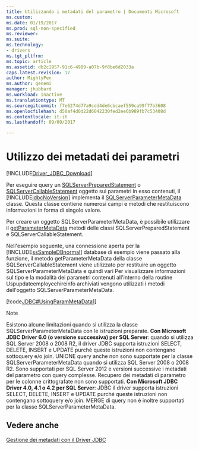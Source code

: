 ```yaml
---
title: Utilizzando i metadati del parametro | Documenti Microsoft
ms.custom: 
ms.date: 01/19/2017
ms.prod: sql-non-specified
ms.reviewer: 
ms.suite: 
ms.technology:
- drivers
ms.tgt_pltfrm: 
ms.topic: article
ms.assetid: db2c1957-91c6-4989-a07b-9f8be6d2033a
caps.latest.revision: 17
author: MightyPen
ms.author: genemi
manager: jhubbard
ms.workload: Inactive
ms.translationtype: MT
ms.sourcegitcommit: f7e6274d77a9cdd4de6cbcaef559ca99f77b3608
ms.openlocfilehash: d50af4d0d22d6042230fed2ee6b989fb7c53408d
ms.contentlocale: it-it
ms.lasthandoff: 09/09/2017

---
```

# <a name="using-parameter-metadata"></a>Utilizzo dei metadati dei parametri
[!INCLUDE[Driver_JDBC_Download](../../includes/driver_jdbc_download.md)]

  Per eseguire query un [SQLServerPreparedStatement](../../connect/jdbc/reference/sqlserverpreparedstatement-class.md) o [SQLServerCallableStatement](../../connect/jdbc/reference/sqlservercallablestatement-class.md) oggetto sui parametri in esso contenuti, il [!INCLUDE[jdbcNoVersion](../../includes/jdbcnoversion_md.md)] implementa il [ SQLServerParameterMetaData](../../connect/jdbc/reference/sqlserverparametermetadata-class.md) classe. Questa classe contiene numerosi campi e metodi che restituiscono informazioni in forma di singolo valore.  
  
 Per creare un oggetto SQLServerParameterMetaData, è possibile utilizzare il [getParameterMetaData](../../connect/jdbc/reference/getparametermetadata-method-sqlserverpreparedstatement.md) metodi delle classi SQLServerPreparedStatement e SQLServerCallableStatement.  
  
 Nell'esempio seguente, una connessione aperta per la [!INCLUDE[ssSampleDBnormal](../../includes/sssampledbnormal_md.md)] database di esempio viene passato alla funzione, il metodo getParameterMetaData della classe SQLServerCallableStatement viene utilizzato per restituire un oggetto SQLServerParameterMetaData e quindi vari Per visualizzare informazioni sul tipo e la modalità dei parametri contenuti all'interno della routine Uspupdateemployeehireinfo archiviati vengono utilizzati i metodi dell'oggetto SQLServerParameterMetaData.  
  
 [!code[JDBC#UsingParamMetaData1](../../connect/jdbc/codesnippet/Java/using-parameter-metadata_1.java)]  
    
> [!NOTE]  
Esistono alcune limitazioni quando si utilizza la classe SQLServerParameterMetaData con le istruzioni preparate. 
**Con Microsoft JDBC Driver 6.0 (o versione successiva) per SQL Server**: quando si utilizza SQL Server 2008 o 2008 R2, il driver JDBC supporta istruzioni SELECT, DELETE, INSERT e UPDATE purché queste istruzioni non contengano sottoquery e/o join. UNIONE query anche non sono supportate per la classe SQLServerParameterMetaData quando si utilizza SQL Server 2008 o 2008 R2. Sono supportati per SQL Server 2012 e versioni successive i metadati del parametro con query complesse. Recupero dei metadati di parametro per le colonne crittografate non sono supportati. **Con Microsoft JDBC Driver 4.0, 4.1 o 4.2 per SQL Server**: JDBC il driver supporta istruzioni SELECT, DELETE, INSERT e UPDATE purché queste istruzioni non contengano sottoquery e/o join. MERGE di query non è inoltre supportati per la classe SQLServerParameterMetaData.  

## <a name="see-also"></a>Vedere anche  
 [Gestione dei metadati con il Driver JDBC](../../connect/jdbc/handling-metadata-with-the-jdbc-driver.md)  
  
  

